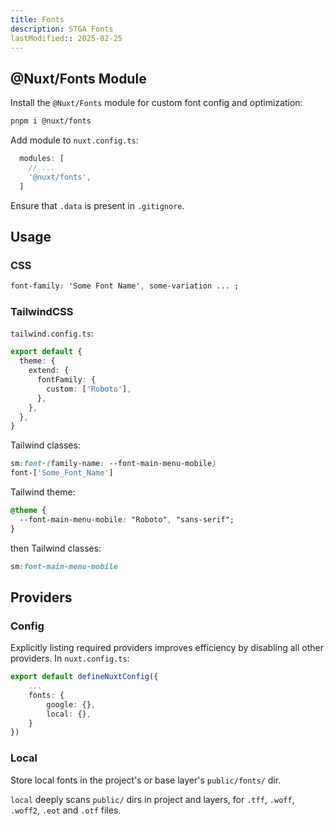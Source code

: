 ```yaml
---
title: Fonts
description: STGA Fonts
lastModified:: 2025-02-25
---
```


## @Nuxt/Fonts Module

Install the `@Nuxt/Fonts` module for custom font config and optimization:

```bash
pnpm i @nuxt/fonts
```

Add module to `nuxt.config.ts`:

```ts
  modules: [
    // ...
    '@nuxt/fonts',
  ]
```

Ensure that `.data` is present in `.gitignore`.

## Usage

### CSS

```css
font-family: 'Some Font Name', some-variation ... ;
``` 

### TailwindCSS

`tailwind.config.ts`:

```ts
export default {
  theme: {
    extend: {
      fontFamily: {
        custom: ['Roboto'],
      },
    },
  },
}
```

Tailwind classes:

```css
sm:font-(family-name: --font-main-menu-mobile)  
font-['Some_Font_Name']
```

Tailwind theme:

```css
@theme {
  --font-main-menu-mobile: "Roboto", "sans-serif"; 
}
```

then Tailwind classes:

```css
sm:font-main-menu-mobile
```

## Providers

### Config

Explicitly listing required providers improves efficiency by disabling all other providers.  In `nuxt.config.ts`:

```ts
export default defineNuxtConfig({
    ...
    fonts: {
        google: {},
        local: {},
    }
})
```

### Local

Store local fonts in the project's or base layer's `public/fonts/` dir.

`local` deeply scans `public/` dirs in project and layers, for `.tff`, `.woff`, `.woff2`, `.eot` and `.otf` files.
